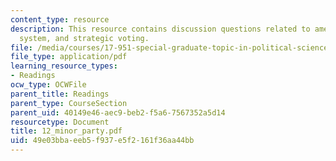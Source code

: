 ```yaml
---
content_type: resource
description: This resource contains discussion questions related to american political
  system, and strategic voting.
file: /media/courses/17-951-special-graduate-topic-in-political-science-political-behavior-fall-2005/49e03bbaeeb5f937e5f2161f36aa44bb_12_minor_party.pdf
file_type: application/pdf
learning_resource_types:
- Readings
ocw_type: OCWFile
parent_title: Readings
parent_type: CourseSection
parent_uid: 40149e46-aec9-beb2-f5a6-7567352a5d14
resourcetype: Document
title: 12_minor_party.pdf
uid: 49e03bba-eeb5-f937-e5f2-161f36aa44bb
---
```

